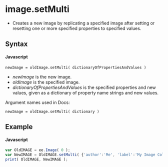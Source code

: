 # image.setMulti
- Creates a new image by replicating a specified image after setting or resetting one or more specified properties to specified values. 

## Syntax

#### Javascript
```
newImage = oldImage.setMulti( dictionaryOfPropertiesAndValues )
```

- *newImage* is the new image.
- *oldImage* is the specified image.
- *dictionaryOfPropertiesAndValues* is the specified properties and new values, given as a dictionary of property name strings and new values.

Argument names used in Docs:
```
newImage = oldImage.setMulti( dictionary )
```

## Example

#### Javascript
```javascript
var OldIMAGE = ee.Image( 0 );
var NewIMAGE = OldIMAGE.setMulti( {'author':'Me', 'label':'My Image Collection'} );             
print( OldIMAGE, NewIMAGE );
```
